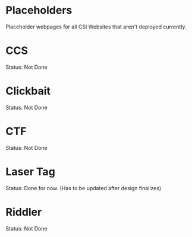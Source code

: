 # Placeholders

Placeholder webpages for all CSI Websites that aren't deployed currently.

# CCS

Status: Not Done

# Clickbait

Status: Not Done

# CTF

Status: Not Done

# Laser Tag

Status: Done for now. (Has to be updated after design finalizes)

# Riddler

Status: Not Done

